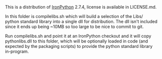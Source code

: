 This is a distribution of [IronPython](http://ironpython.net/) 2.7.4, license is available in LICENSE.md.

In this folder is compilelibs.sh which will build a selection of the Libs/ python standard library into a single dll for distribution. The dll isn't included since it ends up being ~10MB so too large to be nice to commit to git.

Run compilelibs.sh and point it at an IronPython checkout and it will copy pythonlibs.dll to this folder, which will be optionally loaded in code (and expected by the packaging scripts) to provide the python standard library in-program.
